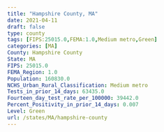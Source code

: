 ```yaml
---
title: "Hampshire County, MA"
date: 2021-04-11
draft: false
type: county
tags: [FIPS:25015.0,FEMA:1.0,Medium metro,Green]
categories: [MA]
County: Hampshire County
State: MA
FIPS: 25015.0
FEMA_Region: 1.0
Population: 160830.0
NCHS_Urban_Rural_Classification: Medium metro
Tests_in_prior_14_days: 63435.0
Fourteen_day_test_rate_per_100000: 39442.0
Percent_Positivity_in_prior_14_days: 0.007
Level: Green
url: /states/MA/hampshire-county
---
```



